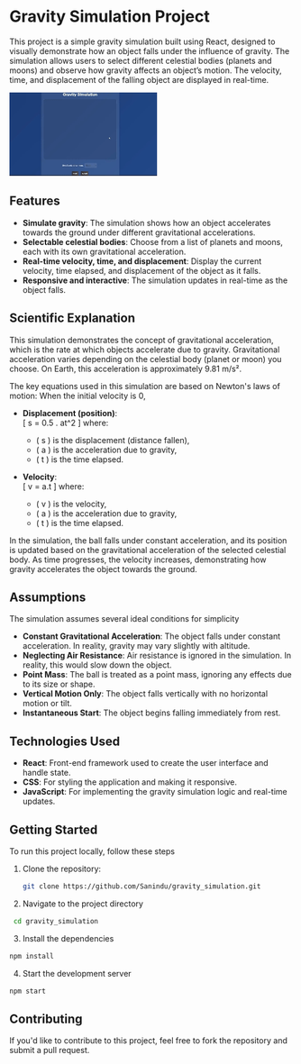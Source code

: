 # Gravity Simulation Project

This project is a simple gravity simulation built using React, designed to visually demonstrate how an object falls under the influence of gravity. The simulation allows users to select different celestial bodies (planets and moons) and observe how gravity affects an object’s motion. The velocity, time, and displacement of the falling object are displayed in real-time.

![Loadiing Demo](clip_gravity.gif)
## Features

- **Simulate gravity**: The simulation shows how an object accelerates towards the ground under different gravitational accelerations.
- **Selectable celestial bodies**: Choose from a list of planets and moons, each with its own gravitational acceleration.
- **Real-time velocity, time, and displacement**: Display the current velocity, time elapsed, and displacement of the object as it falls.
- **Responsive and interactive**: The simulation updates in real-time as the object falls.

## Scientific Explanation

This simulation demonstrates the concept of gravitational acceleration, which is the rate at which objects accelerate due to gravity. Gravitational acceleration varies depending on the celestial body (planet or moon) you choose. On Earth, this acceleration is approximately 9.81 m/s².

The key equations used in this simulation are based on Newton's laws of motion:
When the initial velocity is 0,
- **Displacement (position)**:  
  \[
  s = 0.5 . at^2
  \]
  where:
  - \( s \) is the displacement (distance fallen),
  - \( a \) is the acceleration due to gravity,
  - \( t \) is the time elapsed.

- **Velocity**:  
  \[
  v = a.t
  \]
  where:
  - \( v \) is the velocity,
  - \( a \) is the acceleration due to gravity,
  - \( t \) is the time elapsed.

In the simulation, the ball falls under constant acceleration, and its position is updated based on the gravitational acceleration of the selected celestial body. As time progresses, the velocity increases, demonstrating how gravity accelerates the object towards the ground.

## Assumptions

The simulation assumes several ideal conditions for simplicity

- **Constant Gravitational Acceleration**: The object falls under constant acceleration. In reality, gravity may vary slightly with altitude.
- **Neglecting Air Resistance**: Air resistance is ignored in the simulation. In reality, this would slow down the object.
- **Point Mass**: The ball is treated as a point mass, ignoring any effects due to its size or shape.
- **Vertical Motion Only**: The object falls vertically with no horizontal motion or tilt.
- **Instantaneous Start**: The object begins falling immediately from rest.

## Technologies Used

- **React**: Front-end framework used to create the user interface and handle state.
- **CSS**: For styling the application and making it responsive.
- **JavaScript**: For implementing the gravity simulation logic and real-time updates.

## Getting Started

To run this project locally, follow these steps

1. Clone the repository:
   ```bash
   git clone https://github.com/Sanindu/gravity_simulation.git
2. Navigate to the project directory
  ```bash
   cd gravity_simulation
```
3. Install the dependencies
```bash
npm install
```
4. Start the development server
```bash
npm start
```
## Contributing
If you'd like to contribute to this project, feel free to fork the repository and submit a pull request.
